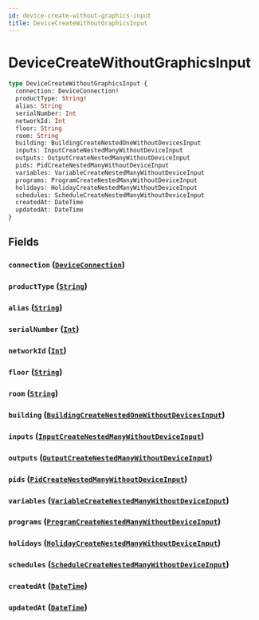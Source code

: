 ```yaml
---
id: device-create-without-graphics-input
title: DeviceCreateWithoutGraphicsInput
---
```


 # DeviceCreateWithoutGraphicsInput





```graphql
type DeviceCreateWithoutGraphicsInput {
  connection: DeviceConnection!
  productType: String!
  alias: String
  serialNumber: Int
  networkId: Int
  floor: String
  room: String
  building: BuildingCreateNestedOneWithoutDevicesInput
  inputs: InputCreateNestedManyWithoutDeviceInput
  outputs: OutputCreateNestedManyWithoutDeviceInput
  pids: PidCreateNestedManyWithoutDeviceInput
  variables: VariableCreateNestedManyWithoutDeviceInput
  programs: ProgramCreateNestedManyWithoutDeviceInput
  holidays: HolidayCreateNestedManyWithoutDeviceInput
  schedules: ScheduleCreateNestedManyWithoutDeviceInput
  createdAt: DateTime
  updatedAt: DateTime
}
```


## Fields

### `connection` ([`DeviceConnection`](/enums/device-connection))




### `productType` ([`String`](/scalars/string))




### `alias` ([`String`](/scalars/string))




### `serialNumber` ([`Int`](/scalars/int))




### `networkId` ([`Int`](/scalars/int))




### `floor` ([`String`](/scalars/string))




### `room` ([`String`](/scalars/string))




### `building` ([`BuildingCreateNestedOneWithoutDevicesInput`](/inputs/building-create-nested-one-without-devices-input))




### `inputs` ([`InputCreateNestedManyWithoutDeviceInput`](/inputs/input-create-nested-many-without-device-input))




### `outputs` ([`OutputCreateNestedManyWithoutDeviceInput`](/inputs/output-create-nested-many-without-device-input))




### `pids` ([`PidCreateNestedManyWithoutDeviceInput`](/inputs/pid-create-nested-many-without-device-input))




### `variables` ([`VariableCreateNestedManyWithoutDeviceInput`](/inputs/variable-create-nested-many-without-device-input))




### `programs` ([`ProgramCreateNestedManyWithoutDeviceInput`](/inputs/program-create-nested-many-without-device-input))




### `holidays` ([`HolidayCreateNestedManyWithoutDeviceInput`](/inputs/holiday-create-nested-many-without-device-input))




### `schedules` ([`ScheduleCreateNestedManyWithoutDeviceInput`](/inputs/schedule-create-nested-many-without-device-input))




### `createdAt` ([`DateTime`](/scalars/date-time))




### `updatedAt` ([`DateTime`](/scalars/date-time))






